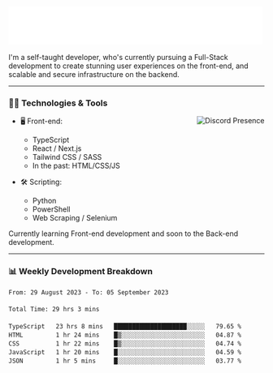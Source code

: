 <img src="assets/wave.svg" alt=":wave:" />

I'm a self-taught developer, who's currently pursuing a Full-Stack development to create stunning user experiences on the front-end, and scalable and secure infrastructure on the backend.

---

### 🧑‍💻 Technologies & Tools

<a href="https://discord.com/users/414304208649453568" target="_blank" rel="nofollow">
   <img src="https://lanyard-profile-readme.vercel.app/api/414304208649453568?idleMessage=Probably%20doing%20something%20else..." alt="Discord Presence" align="right">
</a>

- 🖥️ Front-end:

  - TypeScript
  - React / Next.js
  - Tailwind CSS / SASS
  - In the past: HTML/CSS/JS

- 🛠 Scripting:

  - Python
  - PowerShell
  - Web Scraping / Selenium

Currently learning Front-end development and soon to the Back-end development.

---

### 📊 Weekly Development Breakdown

<!-- ![ccrsxx's GitHub Stats](https://github-readme-stats.vercel.app/api?username=ccrsxx&count_private=true&theme=tokyonight) -->
<!-- ![ccrsxx's Top Langs](https://github-readme-stats.vercel.app/api/top-langs/?username=ccrsxx&hide=lua,java,html&theme=tokyonight) -->

<!--START_SECTION:waka-->

```txt
From: 29 August 2023 - To: 05 September 2023

Total Time: 29 hrs 3 mins

TypeScript   23 hrs 8 mins   ████████████████████░░░░░   79.65 %
HTML         1 hr 24 mins    █▒░░░░░░░░░░░░░░░░░░░░░░░   04.87 %
CSS          1 hr 22 mins    █▒░░░░░░░░░░░░░░░░░░░░░░░   04.74 %
JavaScript   1 hr 20 mins    █░░░░░░░░░░░░░░░░░░░░░░░░   04.59 %
JSON         1 hr 5 mins     █░░░░░░░░░░░░░░░░░░░░░░░░   03.77 %
```

<!--END_SECTION:waka-->
